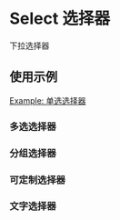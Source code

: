 # Select 选择器

下拉选择器

## 使用示例

[Example: 单选选择器](./_example/SingleSelect.jsx)

### 多选选择器

### 分组选择器

### 可定制选择器

### 文字选择器